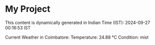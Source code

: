 # My Project

This content is dynamically generated in Indian Time (IST): 2024-09-27 00:16:53 IST


Current Weather in Coimbatore:
Temperature: 24.88 °C
Condition: mist
